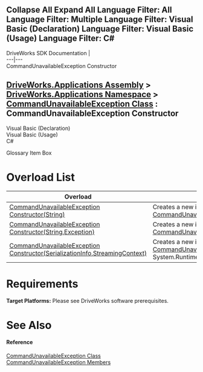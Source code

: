 Collapse All Expand All Language Filter: All  Language Filter: Multiple  Language Filter: Visual Basic (Declaration) Language Filter: Visual Basic (Usage) Language Filter: C#  
---  
DriveWorks SDK Documentation  |   
---|---  
CommandUnavailableException Constructor   
  
[DriveWorks.Applications Assembly](topic13.md) > [DriveWorks.Applications Namespace](topic16.md) > [CommandUnavailableException Class](topic719.md) : CommandUnavailableException Constructor  
---  
  
Visual Basic (Declaration)    
Visual Basic (Usage)    
C# 

Glossary Item Box

# Overload List

Overload| Description  
---|---  
[CommandUnavailableException Constructor(String)](topic726.md)| Creates a new instance of the [CommandUnavailableException](topic719.md) class.   
[CommandUnavailableException Constructor(String,Exception)](topic727.md)| Creates a new instance of the [CommandUnavailableException](topic719.md) class.   
[CommandUnavailableException Constructor(SerializationInfo,StreamingContext)](topic728.md)| Creates a new instance of the [CommandUnavailableException](topic719.md) class from System.Runtime.Serialization.SerializationInfo.   
  
# Requirements

**Target Platforms:** Please see DriveWorks software prerequisites.

# See Also

#### Reference

[CommandUnavailableException Class](topic719.md)   
[CommandUnavailableException Members](topic720.md)


